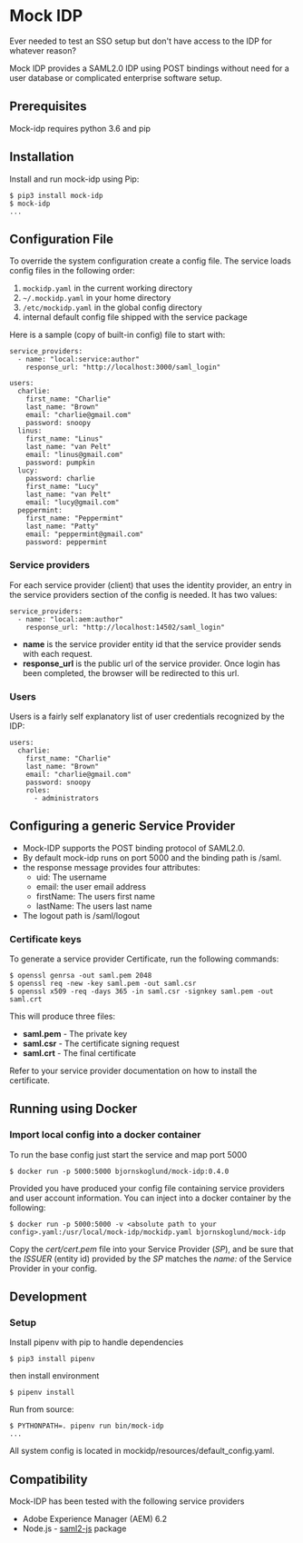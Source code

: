 # Mock IDP

Ever needed to test an SSO setup but don't have access to the IDP for whatever
reason?

Mock IDP provides a SAML2.0 IDP using POST bindings without need for a user
database or complicated enterprise software setup.

## Prerequisites

Mock-idp requires python 3.6 and pip


## Installation

Install and run mock-idp using Pip:

    $ pip3 install mock-idp
    $ mock-idp
    ...

## Configuration File

To override the system configuration create a config file. The service loads
config files in the following order:

1. `mockidp.yaml` in the current working directory
2. `~/.mockidp.yaml` in your home directory
3. `/etc/mockidp.yaml` in the global config directory
4. internal default config file shipped with the service package

Here is a sample (copy of built-in config) file to start with:

```
service_providers:
  - name: "local:service:author"
    response_url: "http://localhost:3000/saml_login"

users:
  charlie:
    first_name: "Charlie"
    last_name: "Brown"
    email: "charlie@gmail.com"
    password: snoopy
  linus:
    first_name: "Linus"
    last_name: "van Pelt"
    email: "linus@gmail.com"
    password: pumpkin
  lucy:
    password: charlie
    first_name: "Lucy"
    last_name: "van Pelt"
    email: "lucy@gmail.com"
  peppermint:
    first_name: "Peppermint"
    last_name: "Patty"
    email: "peppermint@gmail.com"
    password: peppermint
```

### Service providers

For each service provider (client) that uses the identity provider, an entry in
the service providers section of the config is needed. It has two values:

    service_providers:
      - name: "local:aem:author"
        response_url: "http://localhost:14502/saml_login"


* **name** is the service provider entity id that the service provider sends
    with each request.
* **response_url** is the public url of the service provider. Once login has
    been completed, the browser will be redirected to this url.

### Users

Users is a fairly self explanatory list of user credentials recognized
by the IDP:

    users:
      charlie:
        first_name: "Charlie"
        last_name: "Brown"
        email: "charlie@gmail.com"
        password: snoopy
        roles:
          - administrators

## Configuring a generic Service Provider

* Mock-IDP supports the POST binding protocol of SAML2.0.
* By default mock-idp runs on port 5000 and the binding path is /saml.
* the response message provides four attributes:
    - uid: The username
    - email: the user email address
    - firstName: The users first name
    - lastName: The users last name
* The logout path is /saml/logout

### Certificate keys

To generate a service provider Certificate, run the following commands:

    $ openssl genrsa -out saml.pem 2048
    $ openssl req -new -key saml.pem -out saml.csr
    $ openssl x509 -req -days 365 -in saml.csr -signkey saml.pem -out saml.crt

This will produce three files:

* __saml.pem__ - The private key
* __saml.csr__ - The certificate signing request
* __saml.crt__ - The final certificate

Refer to your service provider documentation on how to install the certificate.

## Running using Docker

### Import local config into a docker container

To run the base config just start the service and map port 5000

    $ docker run -p 5000:5000 bjornskoglund/mock-idp:0.4.0

Provided you have produced your config file containing service providers and
user account information. You can inject into a docker container by the
following:

    $ docker run -p 5000:5000 -v <absolute path to your config>.yaml:/usr/local/mock-idp/mockidp.yaml bjornskoglund/mock-idp

Copy the *cert/cert.pem* file into your Service Provider (_SP_), and be sure
that the _ISSUER_ (entity id) provided by the _SP_ matches the _name:_ of the
Service Provider in your config.


## Development

### Setup
Install pipenv with pip to handle dependencies

    $ pip3 install pipenv

then install environment

    $ pipenv install

Run from source:

    $ PYTHONPATH=. pipenv run bin/mock-idp
    ...

All system config is located in mockidp/resources/default_config.yaml.


## Compatibility

Mock-IDP has been tested with the following service providers

* Adobe Experience Manager (AEM) 6.2
* Node.js - [saml2-js](https://www.npmjs.com/package/saml2-js) package
